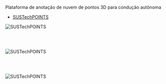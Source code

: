 Plataforma de anotação de nuvem de pontos 3D para condução autônoma


- [SUSTechPOINTS](https://github.com/naurril/SUSTechPOINTS)



<img align="center"  src="https://github.com/naurril/SUSTechPOINTS/raw/dev-auto-annotate/doc/main-ui.png" alt="SUSTechPOINTS">

<br><br>

<img align="center"  src="https://github.com/naurril/SUSTechPOINTS/raw/dev-auto-annotate/doc/auto-rotate.gif" alt="SUSTechPOINTS">

<br><br>

<img align="center"  src="https://github.com/naurril/SUSTechPOINTS/raw/dev-auto-annotate/doc/auto-anno-car.gif" alt="SUSTechPOINTS">
